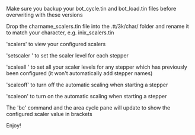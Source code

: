 Make sure you backup your bot_cycle.tin and bot_load.tin files before overwriting with these versions

Drop the charname_scalers.tin file into the .tt/3k/char/ folder and rename it to match your character, e.g. inix_scalers.tin


'scalers' to view your configured scalers

'setscaler <steppername> <level>' to set the scaler level for each stepper
  
'scaleall <level>' to set all your scaler levels for any stepper which has previously been configured (it won't automatically add stepper names)
  
'scaleoff' to turn off the automatic scaling when starting a stepper
  
'scaleon' to turn on the automatic scaling when starting a stepper
  

The 'bc' command and the area cycle pane will update to show the configured scaler value in brackets
  

Enjoy!
